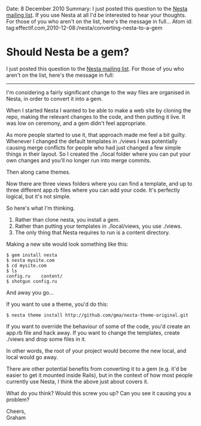 Date: 8 December 2010
Summary: I just posted this question to the [Nesta mailing list](mailto:nesta@librelist.com). If you use Nesta at all I'd be interested to hear your thoughts. For those of you who aren't on the list, here's the message in full...
Atom id: tag:effectif.com,2010-12-08:/nesta/converting-nesta-to-a-gem

# Should Nesta be a gem?

I just posted this question to the [Nesta mailing list](mailto:nesta@librelist.com). For those of you who aren't on the list, here's the message in full:

<hr/>

I'm considering a fairly significant change to the way files are organised in Nesta, in order to convert it into a gem.

When I started Nesta I wanted to be able to make a web site by cloning the repo, making the relevant changes to the code, and then putting it live. It was low on ceremony, and a gem didn't feel appropriate.

As more people started to use it, that approach made me feel a bit guilty. Whenever I changed the default templates in ./views I was potentially causing merge conflicts for people who had just changed a few simple things in their layout. So I created the ./local folder where you can put your own changes and you'll no longer run into merge commits.

Then along came themes.

Now there are three views folders where you can find a template, and up to three different app.rb files where you can add your code. It's perfectly logical, but it's not simple.

So here's what I'm thinking.

1. Rather than clone nesta, you install a gem.
2. Rather than putting your templates in ./local/views, you use ./views.
3. The only thing that Nesta requires to run is a content directory.

Making a new site would look something like this:

    $ gem install nesta
    $ nesta mysite.com
    $ cd mysite.com
    $ ls
    config.ru    content/
    $ shotgun config.ru

And away you go...

If you want to use a theme, you'd do this:

    $ nesta theme install http://github.com/gma/nesta-theme-original.git

If you want to override the behaviour of some of the code, you'd create an app.rb file and hack away. If you want to change the templates, create ./views and drop some files in it.

In other words, the root of your project would become the new local, and local would go away.

There are other potential benefits from converting it to a gem (e.g. it'd be easier to get it mounted inside Rails), but in the context of how most people currently use Nesta, I think the above just about covers it.

What do you think? Would this screw you up? Can you see it causing you a problem?

Cheers,  
Graham
